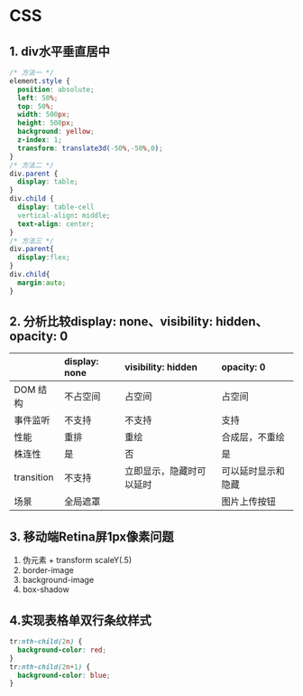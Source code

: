 # CSS

## 1. div水平垂直居中
```css
/* 方法一 */
element.style {
  position: absolute;
  left: 50%;
  top: 50%;
  width: 500px;
  height: 500px;
  background: yellow;
  z-index: 1;
  transform: translate3d(-50%,-50%,0);
}
/* 方法二 */
div.parent {
  display: table;
}
div.child {
  display: table-cell
  vertical-align: middle;
  text-align: center;
}
/* 方法三 */
div.parent{
  display:flex;
}
div.child{
  margin:auto;
}
```

## 2. 分析比较display: none、visibility: hidden、opacity: 0
|           | display: none | visibility: hidden | opacity: 0       |
| :-------- | :------------ | :----------------- | :--------------- |
| DOM 结构   | 不占空间       | 占空间             | 占空间          |
| 事件监听   | 不支持          | 不支持              | 支持             |
| 性能       | 重排          | 重绘                 | 合成层，不重绘     |
| 株连性      | 是           | 否                   | 是              |
| transition | 不支持        | 立即显示，隐藏时可以延时 | 可以延时显示和隐藏 |
| 场景       |  全局遮罩      |                     | 图片上传按钮      |

## 3. 移动端Retina屏1px像素问题
1. 伪元素 + transform scaleY(.5) 
2. border-image 
3. background-image 
4. box-shadow

## 4.实现表格单双行条纹样式
```css
tr:nth-child(2n) {
  background-color: red;
}
tr:nth-child(2n+1) {
  background-color: blue;
}
```
